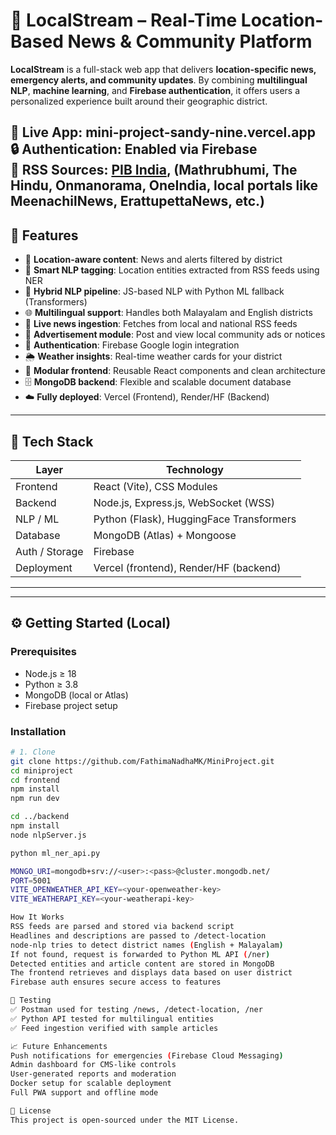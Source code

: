 # 📡 LocalStream – Real-Time Location-Based News & Community Platform

**LocalStream** is a full-stack web app that delivers **location-specific news, emergency alerts, and community updates**. By combining **multilingual NLP**, **machine learning**, and **Firebase authentication**, it offers users a personalized experience built around their geographic district.

🔗 **Live App:** mini-project-sandy-nine.vercel.app  
🔒 **Authentication:** Enabled via Firebase  
📡 **RSS Sources:** [PIB India](https://www.pib.gov.in), (Mathrubhumi, The Hindu, Onmanorama, OneIndia, local portals like MeenachilNews, ErattupettaNews, etc.)
---

## 🚀 Features


- 📍 **Location-aware content**: News and alerts filtered by district
- 🧠 **Smart NLP tagging**: Location entities extracted from RSS feeds using NER
- 🔁 **Hybrid NLP pipeline**: JS-based NLP with Python ML fallback (Transformers)
- 🌐 **Multilingual support**: Handles both Malayalam and English districts
- 📡 **Live news ingestion**: Fetches from local and national RSS feeds
- 📢 **Advertisement module**: Post and view local community ads or notices
- 🔐 **Authentication**: Firebase Google login integration
- 🌦 **Weather insights**: Real-time weather cards for your district
- 🧩 **Modular frontend**: Reusable React components and clean architecture
- 🗄️ **MongoDB backend**: Flexible and scalable document database
- ☁️ **Fully deployed**: Vercel (Frontend), Render/HF (Backend)

---

## 🔧 Tech Stack

| Layer         | Technology                              |
|---------------|------------------------------------------|
| Frontend      | React (Vite), CSS Modules                |
| Backend       | Node.js, Express.js, WebSocket (WSS)     |
| NLP / ML      | Python (Flask), HuggingFace Transformers |
| Database      | MongoDB (Atlas) + Mongoose               |
| Auth / Storage| Firebase                                 |
| Deployment    | Vercel (frontend), Render/HF (backend)   |

---

---

## ⚙️ Getting Started (Local)

### Prerequisites
- Node.js ≥ 18
- Python ≥ 3.8
- MongoDB (local or Atlas)
- Firebase project setup

### Installation

```bash
# 1. Clone
git clone https://github.com/FathimaNadhaMK/MiniProject.git
cd miniproject
cd frontend
npm install
npm run dev

cd ../backend
npm install
node nlpServer.js

python ml_ner_api.py

MONGO_URI=mongodb+srv://<user>:<pass>@cluster.mongodb.net/
PORT=5001
VITE_OPENWEATHER_API_KEY=<your-openweather-key>
VITE_WEATHERAPI_KEY=<your-weatherapi-key>

How It Works
RSS feeds are parsed and stored via backend script
Headlines and descriptions are passed to /detect-location
node-nlp tries to detect district names (English + Malayalam)
If not found, request is forwarded to Python ML API (/ner)
Detected entities and article content are stored in MongoDB
The frontend retrieves and displays data based on user district
Firebase auth ensures secure access to features

🧪 Testing
✅ Postman used for testing /news, /detect-location, /ner
✅ Python API tested for multilingual entities
✅ Feed ingestion verified with sample articles

📈 Future Enhancements
Push notifications for emergencies (Firebase Cloud Messaging)
Admin dashboard for CMS-like controls
User-generated reports and moderation
Docker setup for scalable deployment
Full PWA support and offline mode

📄 License
This project is open-sourced under the MIT License.


